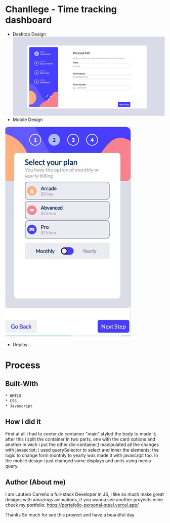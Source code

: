 # Chanllege - Time tracking dashboard
* Desktop Design
![](./imagesDesign/desktop-design.jpg)
* Mobile Design

![](./imagesDesign/mobile-design.jpg) 

* Deploy: 

# Process

## Built-With
    * HMTL5
    * CSS
    * Javascript
## How i did it
First at all i had to center de container "main",styled the body to made it; after this i split the container in two parts, one with the card options and another in wich i put the other div-container,I manipulated all the changes with javascript; i used querySelector to 
select and inner the elements; the logic to change form monthly to yearly was made it with 
javascript too.
In the mobile design i just changed some displays and units using media-query.


## Author (About me)
I am Lautaro Carreño a full-stack Developer in JS, i like so much make great designs with amazings animations, if you wanna see another proyects mine check my portfolio: https://portafolio-personal-steel.vercel.app/

Thanks So much for see this proyect and have a beautiful day